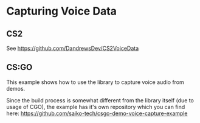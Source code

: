 # Capturing Voice Data

## CS2

See https://github.com/DandrewsDev/CS2VoiceData

## CS:GO

This example shows how to use the library to capture voice audio from demos.

Since the build process is somewhat different from the library itself (due to usage of CGO), the example has it's own repository which you can find here:
https://github.com/saiko-tech/csgo-demo-voice-capture-example
